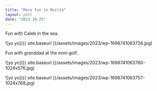 ```yaml
---
title: "More fun in Murcia"
layout: post
date: "2023-10-25"
---
```


Fun with Caleb in the sea.

![yo yo]({{ site.baseurl }}/assets/images/2023/wp-1698741063726.jpg)

Fun with granddad at the mini-golf.

![yo yo]({{ site.baseurl }}/assets/images/2023/wp-1698741063780-1024x576.jpg)

![yo yo]({{ site.baseurl }}/assets/images/2023/wp-1698741063757-1024x768.jpg)
